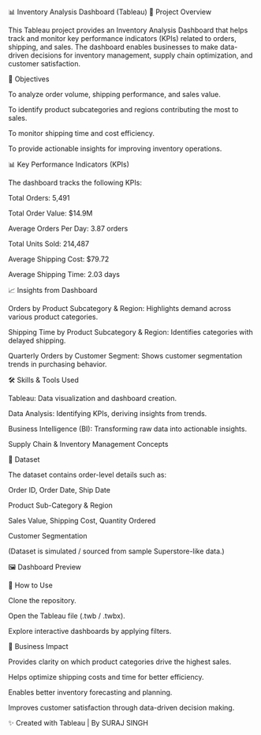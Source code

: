 📊 Inventory Analysis Dashboard (Tableau)
📌 Project Overview

This Tableau project provides an Inventory Analysis Dashboard that helps track and monitor key performance indicators (KPIs) related to orders, shipping, and sales. The dashboard enables businesses to make data-driven decisions for inventory management, supply chain optimization, and customer satisfaction.

🎯 Objectives

To analyze order volume, shipping performance, and sales value.

To identify product subcategories and regions contributing the most to sales.

To monitor shipping time and cost efficiency.

To provide actionable insights for improving inventory operations.

📊 Key Performance Indicators (KPIs)

The dashboard tracks the following KPIs:

Total Orders: 5,491

Total Order Value: $14.9M

Average Orders Per Day: 3.87 orders

Total Units Sold: 214,487

Average Shipping Cost: $79.72

Average Shipping Time: 2.03 days

📈 Insights from Dashboard

Orders by Product Subcategory & Region: Highlights demand across various product categories.

Shipping Time by Product Subcategory & Region: Identifies categories with delayed shipping.

Quarterly Orders by Customer Segment: Shows customer segmentation trends in purchasing behavior.

🛠️ Skills & Tools Used

Tableau: Data visualization and dashboard creation.

Data Analysis: Identifying KPIs, deriving insights from trends.

Business Intelligence (BI): Transforming raw data into actionable insights.

Supply Chain & Inventory Management Concepts

📂 Dataset

The dataset contains order-level details such as:

Order ID, Order Date, Ship Date

Product Sub-Category & Region

Sales Value, Shipping Cost, Quantity Ordered

Customer Segmentation

(Dataset is simulated / sourced from sample Superstore-like data.)

🖼️ Dashboard Preview






🚀 How to Use

Clone the repository.

Open the Tableau file (.twb / .twbx).

Explore interactive dashboards by applying filters.

📌 Business Impact

Provides clarity on which product categories drive the highest sales.

Helps optimize shipping costs and time for better efficiency.

Enables better inventory forecasting and planning.

Improves customer satisfaction through data-driven decision making.

✨ Created with Tableau | By SURAJ SINGH

